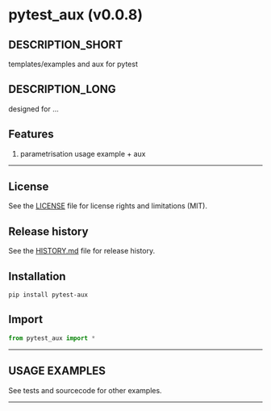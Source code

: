 # pytest_aux (v0.0.8)

## DESCRIPTION_SHORT
templates/examples and aux for pytest

## DESCRIPTION_LONG
designed for ...


## Features
1. parametrisation usage example + aux  


********************************************************************************
## License
See the [LICENSE](LICENSE) file for license rights and limitations (MIT).


## Release history
See the [HISTORY.md](HISTORY.md) file for release history.


## Installation
```commandline
pip install pytest-aux
```


## Import
```python
from pytest_aux import *
```


********************************************************************************
## USAGE EXAMPLES
See tests and sourcecode for other examples.

********************************************************************************

